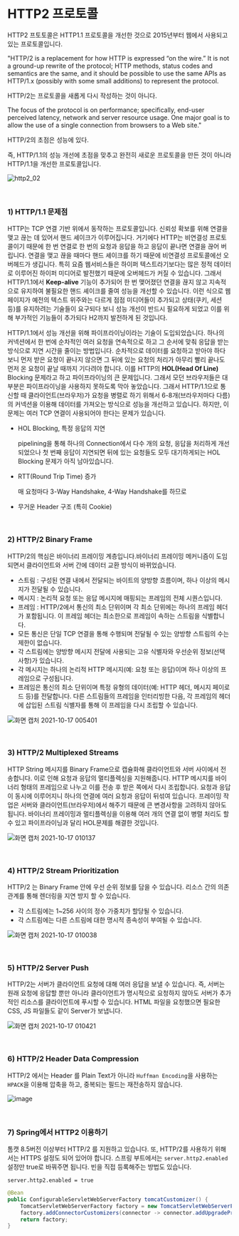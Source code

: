 # HTTP2 프로토콜

 HTTP2 프토토콜은 HTTP1.1 프로토콜을 개선한 것으로 2015년부터 웹에서 사용되고 있는 프로토콜입니다.

"HTTP/2 is a replacement for how HTTP is expressed “on the wire.” It is not a ground-up rewrite of the protocol; HTTP methods, status codes and semantics are the same, and it should be possible to use the same APIs as HTTP/1.x (possibly with some small additions) to represent the protocol.

 HTTP/2는 프로토콜을 새롭게 다시 작성하는 것이 아니다.

The focus of the protocol is on performance; specifically, end-user perceived latency, network and server resource usage. One major goal is to allow the use of a single connection from browsers to a Web site."

 HTTP/2의 초점은 성능에 있다.

 즉, HTTP/1.1의 성능 개선에 초점을 맞추고 완전히 새로운 프로토콜을 만든 것이 아니라 HTTP/1.1을 개선한 프로토콜입니다.

![http2_02](https://user-images.githubusercontent.com/59816811/137593726-8650ff73-9642-45cc-9e4e-1a4b0009f401.png)

<br>

### 1) HTTP/1.1 문제점

 HTTP는 TCP 연결 기반 위에서 동작하는 프로토콜입니다. 신뢰성 확보를 위해 연결을 맺고 끊는 데 있어서 핸드 셰이크가 이루어집니다. 거기에다 HTTP는 비연결성 프로토콜이기 때문에 한 번 연결로 한 번의 요청과 응답을 하고 응답이 끝나면 연결을 끊어 버립니다. 연결을 맺고 끊을 때마다 핸드 셰이크를 하기 때문에 비연결성 프로토콜에선 오버헤드가 생깁니다. 특히 요즘 웹서비스들은 하이퍼 텍스트라기보다는 많은 정적 데이터로 이루어진 하이퍼 미디어로 발전했기 때문에 오버헤드가 커질 수 있습니다. 그래서 HTTP/1.1에서 **Keep-alive** 기능이 추가되어 한 번 맺어졌던 연결을 끊지 않고 지속적으로 유지하여 불필요한 핸드 셰이크를 줄여 성능을 개선할 수 있습니다. 이런 식으로 웹페이지가 예전의 텍스트 위주와는 다르게 점점 미디어들이 추가되고 상태(쿠키, 세션 등)를 유지하려는 기술들이 요구되다 보니 성능 개선이 반드시 필요하게 되었고 이를 위해 부가적인 기능들이 추가되다 H2까지 발전하게 된 것입니다.

 HTTP/1.1에서 성능 개선을 위해 파이프라이닝이라는 기술이 도입되었습니다. 하나의 커넥션에서 한 번에 순차적인 여러 요청을 연속적으로 하고 그 순서에 맞춰 응답을 받는 방식으로 지연 시간을 줄이는 방법입니다. 순차적으로 데이터를 요청하고 받아야 하다 보니 먼저 받은 요청이 끝나지 않으면 그 뒤에 있는 요청의 처리가 아무리 빨리 끝나도 먼저 온 요청이 끝날 때까지 기다려야 합니다. 이를 HTTP의 **HOL(Head Of Line)** Blocking 문제라고 하고 파이프라이닝의 큰 문제입니다. 그래서 모던 브라우저들은 대부분은 파이프라이닝을 사용하지 못하도록 막아 놓았습니다. 그래서 HTTP/1.1으로 통신할 때 클라이언트(브라우저)가 요청을 병렬로 하기 위해서 6-8개(브라우저마다 다름)의 커넥션을 이용해 데이터를 가져오는 방식으로 성능을 개선하고 있습니다. 하지만, 이 문제는 여러 TCP 연결이 사용되어야 한다는 문제가 있습니다.

- HOL Blocking, 특정 응답의 지연

  pipelining을 통해 하나의 Connection에서 다수 개의 요청, 응답을 처리하게 개선되었으나 첫 번째 응답이 지연되면 뒤에 있는 요청들도 모두 대기하게되는 HOL Blocking 문제가 아직 남아있습니다.

- RTT(Round Trip Time) 증가

  매 요청마다 3-Way Handshake, 4-Way Handshake를 하므로

- 무거운 Header 구조 (특히 Cookie)

<br>

### 2) HTTP/2 Binary Frame

 HTTP/2의 핵심은 바이너리 프레이밍 계층입니다.바이너리 프레이밍 메커니즘이 도임되면서 클라이언트와 서버 간에 데이터 교환 방식이 바뀌었습니다.

- 스트림 : 구성된 연결 내에서 전달되는 바이트의 양방향 흐름이며, 하나 이상의 메시지가 전달될 수 있습니다.
- 메시지 : 논리적 요청 또는 응답 메시지에 매핑되는 프레임의 전체 시퀀스입니다.
- 프레임 : HTTP/2에서 통신의 최소 단위이며 각 최소 단위에는 하나의 프레임 헤더가 포함됩니다. 이 프레임 헤더는 최소한으로 프레임이 속하는 스트림을 식별합니다.
- 모든 통신은 단일 TCP 연결을 통해 수행되며 전달될 수 있는 양방향 스트림의 수는 제한이 없습니다.
- 각 스트림에는 양방향 메시지 전달에 사용되는 고유 식별자와 우선순위 정보(선택 사항)가 있습니다.
- 각 메시지는 하나의 논리적 HTTP 메시지(예: 요청 또는 응답)이며 하나 이상의 프레임으로 구성됩니다.
- 프레임은 통신의 최소 단위이며 특정 유형의 데이터(예: HTTP 헤더, 메시지 페이로드 등)를 전달합니다. 다른 스트림들의 프레임을 인터리빙한 다음, 각 프레임의 헤더에 삽입된 스트림 식별자를 통해 이 프레임을 다시 조립할 수 있습니다.

![화면 캡처 2021-10-17 005401](https://user-images.githubusercontent.com/59816811/137594029-4c1f2a76-4ff4-4463-9357-c5d5bdb75d05.png)

<br>

### 3) HTTP/2 Multiplexed Streams

 HTTP String 메시지를 Binary Frame으로 캡슐화해 클라이언트와 서버 사이에서 전송합니다. 이로 인해 요청과 응답의 멀티플렉싱을 지원해줍니다. HTTP 메시지를 바이너리 형태의 프레임으로 나누고 이를 전송 후 받은 쪽에서 다시 조립합니다. 요청과 응답이 동시에 이루어지니 하나의 연결에 여러 요청과 응답이 뒤섞여 있습니다. 프레이밍 작업은 서버와 클라이언트(브라우저)에서 해주기 때문에 큰 변경사항을 고려하지 않아도 됩니다. 바이너리 프레이밍과 멀티플렉싱을 이용해 여러 개의 연결 없이 병렬 처리도 할 수 있고 파이프라이닝과 달리 HOL문제를 해결한 것입니다.

![화면 캡처 2021-10-17 010137](https://user-images.githubusercontent.com/59816811/137594248-c195c37b-0e95-41e4-bc30-1dede89d64aa.png)

<br>

### 4) HTTP/2 Stream Prioritization

 HTTP/2 는 Binary Frame 안에 우선 순위 정보를 담을 수 있습니다. 리소스 간의 의존 관계를 통해 렌더링을 지연 방지 할 수 있습니다.

- 각 스트림에는 1~256 사이의 정수 가중치가 할당될 수 있습니다.
- 각 스트림에는 다른 스트림에 대한 명시적 종속성이 부여될 수 있습니다.

![화면 캡처 2021-10-17 010038](https://user-images.githubusercontent.com/59816811/137594210-64a2cd8b-691d-4554-90af-9b335c6bd4d9.png)

<br>

### 5) HTTP/2 Server Push

 HTTP/2는 서버가 클라이언트 요청에 대해 여러 응답을 보낼 수 있습니다. 즉, 서버는 원래 요청에 응답할 뿐만 아니라 클라이언트가 명시적으로 요청하지 않아도 서버가 추가적인 리소스를 클라이언트에 푸시할 수 있습니다. HTML 파일을 요청했으면 필요한 CSS, JS 파일들도 같이 Server가 보냅니다.

![화면 캡처 2021-10-17 010421](https://user-images.githubusercontent.com/59816811/137594324-a1a27710-80b7-4dd4-8ae4-7598c3191425.png)

<br>

### 6) HTTP/2 Header Data Compression

 HTTP/2 에서는 Header 를 Plain Text가 아니라 `Huffman Encoding`을 사용하는 `HPACK`을 이용해 압축을 하고, 중복되는 필드는 재전송하지 않습니다. 

![image](https://user-images.githubusercontent.com/59816811/137594485-55075a5e-116e-4f8e-a670-1e07fbd39226.png)

<br>

### 7) Spring에서 HTTP2 이용하기

 톰캣 8.5버전 이상부터 HTTP/2 를 지원하고 있습니다. 또, HTTP/2를 사용하기 위해서는 HTTPS 설정도 되어 있어야 합니다. 스프링 부트에서는 `server.http2.enabled` 설정만 true로 바꿔주면 됩니다. 빈을 직접 등록해주는 방법도 있습니다.

```properties
server.http2.enabled = true
```

```java
@Bean
public ConfigurableServletWebServerFactory tomcatCustomizer() {
    TomcatServletWebServerFactory factory = new TomcatServletWebServerFactory();
    factory.addConnectorCustomizers(connector -> connector.addUpgradeProtocol(new Http2Protocol()));
    return factory;
}
```


